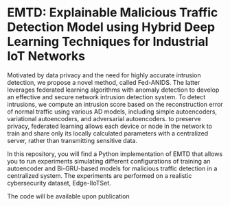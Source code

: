# EMTD: Explainable Malicious Traffic Detection Model using Hybrid Deep Learning Techniques for Industrial IoT Networks
Motivated by data privacy and the need for highly accurate intrusion detection, we propose a novel method, called Fed-ANIDS. The latter leverages federated learning algorithms with anomaly detection to develop an effective and secure network intrusion detection system. To detect intrusions, we compute an intrusion score based on the reconstruction error of normal traffic using various AD models, including simple autoencoders, variational autoencoders, and adversarial autoencoders. to preserve privacy, federated learning allows each device or node in the network to train and share only its locally calculated parameters with a centralized server, rather than transmitting sensitive data.

In this repository, you will find a Python implementation of EMTD that allows you to run experiments simulating different configurations of training an autoencoder and Bi-GRU-based models for malicious traffic detection in a centralized system. The experiments are performed on a realistic cybersecurity dataset, Edge-IIoTSet.<br />   

The code will be available upon publication
